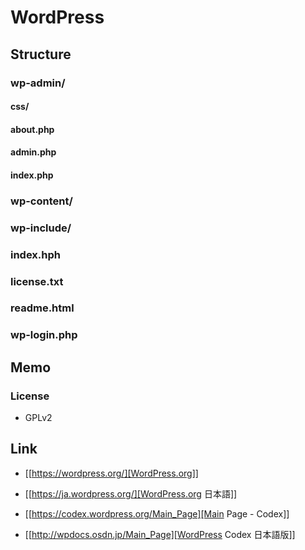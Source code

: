 # WordPress
## Structure
### wp-admin/
#### css/
#### about.php
#### admin.php
#### index.php
### wp-content/
### wp-include/
### index.hph
### license.txt
### readme.html
### wp-login.php
## Memo
### License
- GPLv2
## Link
- [[https://wordpress.org/][WordPress.org]]
- [[https://ja.wordpress.org/][WordPress.org 日本語]]

- [[https://codex.wordpress.org/Main_Page][Main Page - Codex]]
- [[http://wpdocs.osdn.jp/Main_Page][WordPress Codex 日本語版]]

